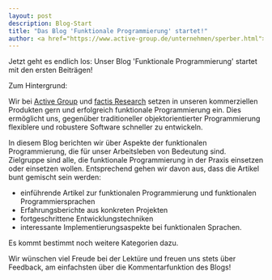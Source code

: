 ```yaml
---
layout: post
description: Blog-Start
title: "Das Blog 'Funktionale Programmierung' startet!"
author: <a href="https://www.active-group.de/unternehmen/sperber.html">Michael Sperber</a>
---
```


Jetzt geht es endlich los: Unser Blog 'Funktionale Programmierung'
startet mit den ersten Beiträgen!

Zum Hintergrund:

Wir bei [Active Group](http://www.active-group.de/) und [factis
Research](http://www.factisresearch.com/) setzen in unseren
kommerziellen Produkten gern und erfolgreich funktionale
Programmierung ein.  Dies ermöglicht uns, gegenüber traditioneller
objektorientierter Programmierung flexiblere und robustere Software
schneller zu entwickeln.

In diesem Blog berichten wir über Aspekte der funktionalen
Programmierung, die für unser Arbeitsleben von Bedeutung sind.
Zielgruppe sind alle, die funktionale Programmierung in der Praxis
einsetzen oder einsetzen wollen.  Entsprechend gehen wir davon aus,
dass die Artikel bunt gemischt sein werden:

- einführende Artikel zur funktionalen Programmierung und funktionalen
  Programmiersprachen
- Erfahrungsberichte aus konkreten Projekten
- fortgeschrittene Entwicklungstechniken
- interessante Implementierungsaspekte bei funktionalen Sprachen.

Es kommt bestimmt noch weitere Kategorien dazu.

Wir wünschen viel Freude bei der Lektüre und freuen uns stets über
Feedback, am einfachsten über die Kommentarfunktion des Blogs!
